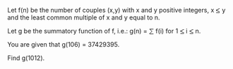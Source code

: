   <p>  Let f(n) be the number of couples (x,y) with x and y positive integers, x <img src='images/symbol_le.gif' width='10' height='12' alt='&le;' border='0' style='vertical-align:middle;' /> y and the least common multiple of x and y equal to n.  </p>  <p>  Let g be the summatory function of f, i.e.:   g(n) = <img src='images/symbol_sum.gif' width='11' height='14' alt='&sum;' border='0' style='vertical-align:middle;' /> f(i)  for 1 <img src='images/symbol_le.gif' width='10' height='12' alt='&le;' border='0' style='vertical-align:middle;' /> i <img src='images/symbol_le.gif' width='10' height='12' alt='&le;' border='0' style='vertical-align:middle;' /> n.  <p>  <p>  You are given that g(106) = 37429395.  </p>  <p>  Find g(1012).  </p>              